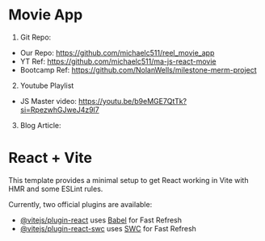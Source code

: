 # Movie App
1. Git Repo: 
  - Our Repo: https://github.com/michaelc511/reel_movie_app 
  - YT Ref: https://github.com/michaelc511/ma-js-react-movie 
  - Bootcamp Ref: https://github.com/NolanWells/milestone-merm-project 

2. Youtube Playlist
  - JS Master video: https://youtu.be/b9eMGE7QtTk?si=RpezwhGJweJ4z9l7

3. Blog Article:
 
# React + Vite

This template provides a minimal setup to get React working in Vite with HMR and some ESLint rules.

Currently, two official plugins are available:

- [@vitejs/plugin-react](https://github.com/vitejs/vite-plugin-react/blob/main/packages/plugin-react/README.md) uses [Babel](https://babeljs.io/) for Fast Refresh
- [@vitejs/plugin-react-swc](https://github.com/vitejs/vite-plugin-react-swc) uses [SWC](https://swc.rs/) for Fast Refresh
